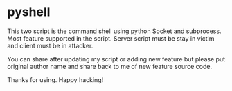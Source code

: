 # pyshell
This two script is the command shell using python Socket and subprocess. Most feature supported in the script. Server script must be stay in victim and client must be in attacker. 

You can share after updating my script or adding new feature but please put original author name and share back to me of new feature source code.

Thanks for using.
Happy hacking!
